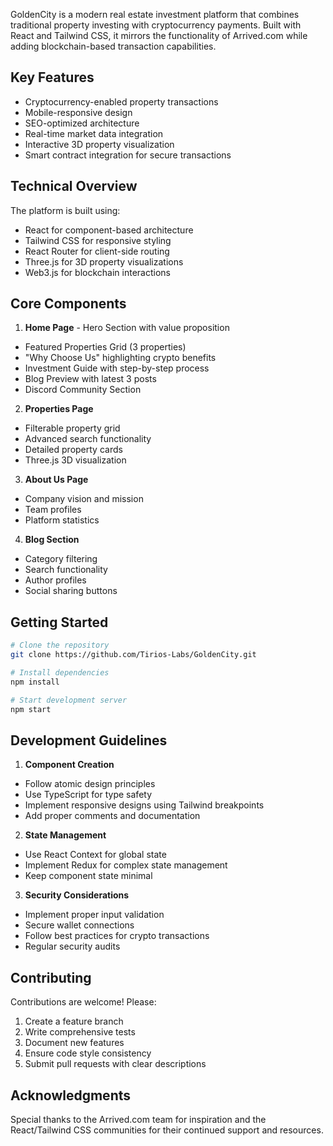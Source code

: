 GoldenCity is a modern real estate investment platform that combines traditional property investing with cryptocurrency payments. Built with React and Tailwind CSS, it mirrors the functionality of Arrived.com while adding blockchain-based transaction capabilities.

## Key Features

- Cryptocurrency-enabled property transactions
- Mobile-responsive design
- SEO-optimized architecture
- Real-time market data integration
- Interactive 3D property visualization
- Smart contract integration for secure transactions

## Technical Overview

The platform is built using:

- React for component-based architecture
- Tailwind CSS for responsive styling
- React Router for client-side routing
- Three.js for 3D property visualizations
- Web3.js for blockchain interactions

## Core Components

1. **Home Page** - Hero Section with value proposition

- Featured Properties Grid (3 properties)
- "Why Choose Us" highlighting crypto benefits
- Investment Guide with step-by-step process
- Blog Preview with latest 3 posts
- Discord Community Section

2. **Properties Page**

- Filterable property grid
- Advanced search functionality
- Detailed property cards
- Three.js 3D visualization

3. **About Us Page**

- Company vision and mission
- Team profiles
- Platform statistics

4. **Blog Section**

- Category filtering
- Search functionality
- Author profiles
- Social sharing buttons

## Getting Started

```bash
# Clone the repository
git clone https://github.com/Tirios-Labs/GoldenCity.git

# Install dependencies
npm install

# Start development server
npm start
```

## Development Guidelines

1. **Component Creation**

- Follow atomic design principles
- Use TypeScript for type safety
- Implement responsive designs using Tailwind breakpoints
- Add proper comments and documentation

2. **State Management**

- Use React Context for global state
- Implement Redux for complex state management
- Keep component state minimal

3. **Security Considerations**

- Implement proper input validation
- Secure wallet connections
- Follow best practices for crypto transactions
- Regular security audits

## Contributing

Contributions are welcome! Please:

1. Create a feature branch
2. Write comprehensive tests
3. Document new features
4. Ensure code style consistency
5. Submit pull requests with clear descriptions

## Acknowledgments

Special thanks to the Arrived.com team for inspiration and the React/Tailwind CSS communities for their continued support and resources.
